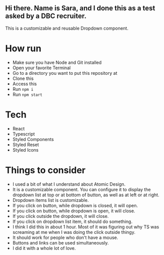 ## Hi there. Name is Sara, and I done this as a test asked by a DBC recruiter.

This is a customizable and reusable Dropdown component.

# How run

- Make sure you have Node and Git installed
- Open your favorite Terminal
- Go to a directory you want to put this repository at
- Clone this
- Access this
- Run `npm i`
- Run `npm start`

# Tech

- React
- Typescript
- Styled Components
- Styled Reset
- Styled Icons

# Things to consider

- I used a bit of what I understand about Atomic Design.
- It is a customizable component. You can configure it to display the dropdown list at top or at bottom of button, as well as at left or at right.
- Dropdown items list is customizable.
- If you click on button, while dropdown is closed, it will open.
- If you click on button, while dropdown is open, it will close.
- If you click outside the dropdown, it will close.
- If you click on dropdown list item, it should do something.
- I think I did this in about 1 hour. Most of it was figuring out why TS was screaming at me when I was doing the click outside thingy.
- It should work for people who don't have a mouse.
- Buttons and links can be used simultaneously.
- I did it with a whole lot of love.

